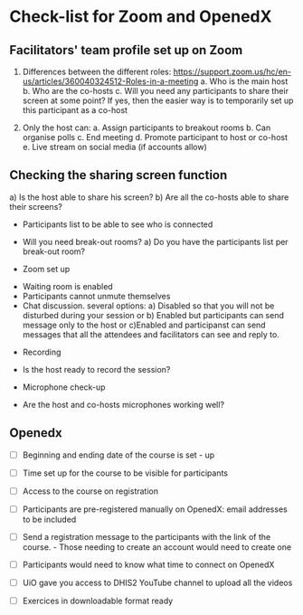 # Check-list for Zoom and OpenedX

## Facilitators' team profile set up on Zoom
1. Differences between the different roles: https://support.zoom.us/hc/en-us/articles/360040324512-Roles-in-a-meeting
  a. Who is the main host
  b. Who are the co-hosts
  c. Will you need any participants to share their screen at some point? If yes, then the easier way is to temporarily set up this 
participant as a co-host 

2. Only the host can:
  a. Assign participants to breakout rooms
  b. Can organise polls
  c. End meeting
  d. Promote participant to host or co-host
  e. Live stream on social media (if accounts allow)


## Checking the sharing screen function
a) Is the host able to share his screen?
b) Are all the co-hosts able to share their screens?


* Participants list to be able to see who is connected


* Will you need break-out rooms?
a) Do you have the participants list per break-out room?

* Zoom set up
- Waiting room is enabled
- Participants cannot unmute themselves
- Chat discussion. several options:
a) Disabled so that you will not be disturbed during your session or
b) Enabled but participants can send message only to the host or 
c)Enabled and participanst can send messages that all the attendees and facilitators can see and reply to.

* Recording
- Is the host ready to record the session?

* Microphone check-up
- Are the host and co-hosts microphones working well?

## Openedx

- [ ] Beginning and ending date of the course is set - up 
- [ ] Time set up for the course to be visible for participants
- [ ] Access to the course on registration
- [ ] Participants are pre-registered manually on OpenedX: email addresses to be included
- [ ] Send a registration message to the participants with the link of the  course. - Those needing to create an account would need to create one
- [ ] Participants would need to know what time to connect on OpenedX
- [ ] UiO gave you access to DHIS2 YouTube channel to upload all the videos 
- [ ] Exercices in downloadable format ready



